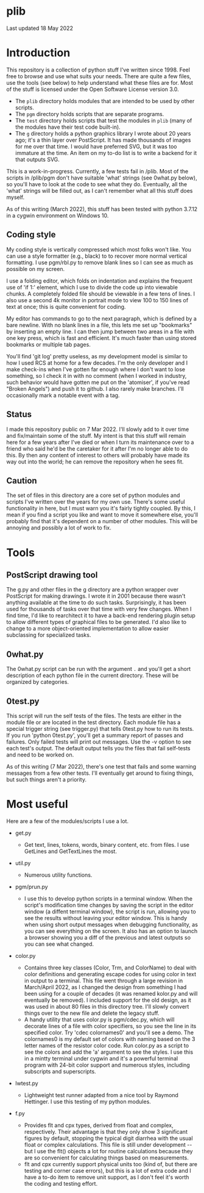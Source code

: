 # plib

Last updated 18 May 2022 

# Introduction
This repository is a collection of python stuff I've written since 1998.
Feel free to browse and use what suits your needs.  There are quite a few
files, use the tools (see below) to help understand what these files are
for.  Most of the stuff is licensed under the Open Software License version
3.0.

* The `plib` directory holds modules that are intended to be used by other
  scripts.
* The `pgm` directory holds scripts that are separate programs.
* The `test` directory holds scripts that test the modules in `plib` (many
  of the modules have their test code built-in).
* The `g` directory holds a python graphics library I wrote about 20 years
  ago; it's a thin layer over PostScript.  It has made thousands of images
  for me over that time.  I would have preferred SVG, but it was too
  immature at the time.  An item on my to-do list is to write a backend for
  it that outputs SVG.

This is a work-in-progress.  Currently, a few tests fail in /plib.  Most of
the scripts in /plib/pgm don't have suitable 'what' strings (see 0what.py
below), so you'll have to look at the code to see what they do.
Eventually, all the 'what' strings will be filled out, as I can't remember
what all this stuff does myself.

As of this writing (March 2022), this stuff has been tested with python
3.7.12 in a cygwin environment on Windows 10.

## Coding style

My coding style is vertically compressed which most folks won't like.  You
can use a style formatter (e.g., black) to to recover more normal vertical
formatting.  I use pgm/rbl.py to remove blank lines so I can see as much as
possible on my screen.  

I use a folding editor, which folds on indentation and explains the
frequent use of 'if 1:' element, which I use to divide the code up into
viewable chunks.  A completely folded file should be viewable in a few tens
of lines.  I also use a second 4k monitor in portrait mode to view 100 to
150 lines of text at once; this is quite convenient for coding.

My editor has commands to go to the next paragraph, which is defined by a
bare newline.  With no blank lines in a file, this lets me set up
"bookmarks" by inserting an empty line.  I can then jump between two areas
in a file with one key press, which is fast and efficient.  It's much
faster than using stored bookmarks or multiple tab pages.

You'll find 'git log' pretty useless, as my development model is similar to
how I used RCS at home for a few decades.  I'm the only developer and I
make check-ins when I've gotten far enough where I don't want to lose
something, so I check it in with no comment (when I worked in industry,
such behavior would have gotten me put on the 'atomiser', if you've read
"Broken Angels") and push it to github.  I also rarely make branches.  I'll
occasionally mark a notable event with a tag. 

## Status

I made this repository public on 7 Mar 2022.  I'll slowly add to it over
time and fix/maintain some of the stuff.  My intent is that this stuff will
remain here for a few years after I've died or when I turn its maintenance
over to a friend who said he'd be the caretaker for it after I'm no longer
able to do this.  By then any content of interest to others will probably
have made its way out into the world; he can remove the repository when he
sees fit.

## Caution

The set of files in this directory are a core set of python modules and
scripts I've written over the years for my own use.  There's some useful
functionality in here, but I must warn you it's fairly tightly coupled.  By
this, I mean if you find a script you like and want to move it somewhere
else, you'll probably find that it's dependent on a number of other
modules.  This will be annoying and possibly a lot of work to fix.

# Tools

## PostScript drawing tool

The g.py and other files in the g directory are a python wrapper over
PostScript for making drawings.  I wrote it in 2001 because there wasn't
anything available at the time to do such tasks.  Surprisingly, it has been
used for thousands of tasks over that time with very few changes.  When I
find time, I'd like to rearchitect it to have a back-end rendering plugin
setup to allow different types of graphical files to be generated.  I'd
also like to change to a more object-oriented implementation to allow
easier subclassing for specialized tasks.

## 0what.py

The 0what.py script can be run with the argument `.` and you'll get a short
description of each python file in the current directory.  These will be
organized by categories.

## 0test.py

This script will run the self tests of the files.  The tests are either in
the module file or are located in the test directory.  Each module file has
a special trigger string (see trigger.py) that tells 0test.py how to run
its tests.  If you run 'python 0test.py', you'll get a summary report of
passes and failures.  Only failed tests will print out messages.  Use the
-v option to see each test's output.  The default output tells you the
files that fail self-tests and need to be worked on.

As of this writing (7 Mar 2022), there's one test that fails and some
warning messages from a few other tests.  I'll eventually get around to
fixing things, but such things aren't a priority.

# Most useful

Here are a few of the modules/scripts I use a lot.

* get.py
    - Get text, lines, tokens, words, binary content, etc. from files.  I
      use GetLines and GetTextLines the most.

* util.py
    - Numerous utility functions.

* pgm/prun.py
    - I use this to develop python scripts in a terminal window.  When the
      script's modification time changes by saving the script in the editor
      window (a diffent terminal window), the script is run, allowing you
      to see the results without leaving your editor window.  This is handy
      when using short output messages when debugging functionality, as you
      can see everything on the screen.  It also has an option to launch a
      browser showing you a diff of the previous and latest outputs so you
      can see what changed.

* color.py
    - Contains three key classes (Color, Trm, and ColorName) to deal with
      color definitions and generating escape codes for using color in text
      in output to a terminal.  This file went through a large revision in
      March/April 2022, as I changed the design from something I had been
      using for a couple of decades (it was renamed kolor.py and will
      eventually be removed).  I included support for the old design, as it
      was used in about 80 files in this directory tree.  I'll slowly
      convert things over to the new file and delete the legacy stuff.  
    - A handy utility that uses color.py is pgm/cdec.py, which will
      decorate lines of a file with color specifiers, so you see the line
      in its specified color.  Try 'cdec colornames0' and you'll see a
      demo.  The colornames0 is my default set of colors with naming based
      on the 3 letter names of the resistor color code.  Run color.py as a
      script to see the colors and add the 'a' argument to see the styles.
      I use this in a mintty terminal under cygwin and it's a powerful
      terminal program with 24-bit color support and numerous styles,
      including subscripts and superscripts.

* lwtest.py
    - Lightweight test runner adapted from a nice tool by Raymond
      Hettinger.  I use this testing of my python modules.

* f.py
    - Provides flt and cpx types, derived from float and complex,
      respectively.  Their advantage is that they only show 3 significant
      figures by default, stopping the typical digit diarrhea with the
      usual float or complex calculations.  This file is still under
      development -- but I use the flt() objects a lot for routine
      calculations because they are so convenient for calculating things
      based on measurements.  
    - flt and cpx currently support physical units too (kind of, but there
      are testing and corner case errors), but this is a lot of extra code
      and I have a to-do item to remove unit support, as I don't feel it's
      worth the coding and testing effort.


